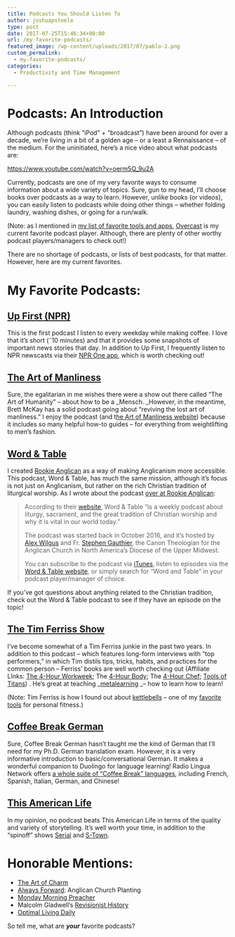 ```yaml
---
title: Podcasts You Should Listen To
author: joshuapsteele
type: post
date: 2017-07-25T15:46:34+00:00
url: /my-favorite-podcasts/
featured_image: /wp-content/uploads/2017/07/pablo-2.png
custom_permalink:
  - my-favorite-podcasts/
categories:
  - Productivity and Time Management

---
```

# Podcasts: An Introduction

Although podcasts (think &#8220;iPod&#8221; + &#8220;broadcast&#8221;) have been around for over a decade, we&#8217;re living in a bit of a golden age &#8211; or a least a Rennaissance &#8211; of the medium. For the uninitiated, here&#8217;s a nice video about what podcasts are:

https://www.youtube.com/watch?v=oerm5Q_9u2A

Currently, podcasts are one of my very favorite ways to consume information about a wide variety of topics. Sure, gun to my head, I&#8217;ll choose books over podcasts as a way to learn. However, unlike books (or videos), you can easily listen to podcasts while doing other things &#8211; whether folding laundry, washing dishes, or going for a run/walk.

(Note: as I mentioned in [my list of favorite tools and apps][1], [Overcast][2] is my current favorite podcast player. Although, there are plenty of other worthy podcast players/managers to check out!)

There are no shortage of podcasts, or lists of best podcasts, for that matter. However, here are my current favorites.

# My Favorite Podcasts:

## [Up First (NPR)][3]

This is the first podcast I listen to every weekday while making coffee. I love that it&#8217;s short (˜10 minutes) and that it provides some snapshots of important news stories that day. In addition to Up First, I frequently listen to NPR newscasts via their [NPR One app][4], which is worth checking out!

## [The Art of Manliness][5]

Sure, the egalitarian in me wishes there were a show out there called &#8220;The Art of Humanity&#8221; &#8211; about how to be a _Mensch. _However, in the meantime, Brett McKay has a solid podcast going about &#8220;reviving the lost art of manliness.&#8221; I enjoy the podcast (and t[he Art of Manliness website][6]) because it includes so many helpful how-to guides &#8211; for everything from weightlifting to men&#8217;s fashion.

## [Word & Table][7]

I created [Rookie Anglican][8] as a way of making Anglicanism more accessible. This podcast, Word & Table, has much the same mission, although it&#8217;s focus is not just on Anglicanism, but rather on the rich Christian tradition of liturgical worship. As I wrote about the podcast [over at Rookie Anglican][9]:

> According to their [website][7], Word & Table “is a weekly podcast about liturgy, sacrament, and the great tradition of Christian worship and why it is vital in our world today.”
> 
> The podcast was started back in October 2016, and it’s hosted by [Alex Wilgus][10] and Fr. [Stephen Gauthier][11], the Canon Theologian for the Anglican Church in North America’s Diocese of the Upper Midwest.
> 
> You can subscribe to the podcast via [iTunes][12], listen to episodes via the [Word & Table website][7], or simply search for “Word and Table” in your podcast player/manager of choice.

If you&#8217;ve got questions about anything related to the Christian tradition, check out the Word & Table podcast to see if they have an episode on the topic!

## [The Tim Ferriss Show][13]

I&#8217;ve become somewhat of a Tim Ferriss junkie in the past two years. In addition to this podcast &#8211; which features long-form interviews with &#8220;top performers,&#8221; in which Tim distils tips, tricks, habits, and practices for the common person &#8211; Ferriss&#8217; books are well worth checking out (Affiliate LInks: [The 4-Hour Workweek][14]; The [4-Hour Body][15]; The [4-Hour Chef][16]; [Tools of Titans][17]) . He&#8217;s great at teaching _[metalearning][18] _&#8211; how to learn how to learn!

(Note: Tim Ferriss is how I found out about [kettlebells][19] &#8211; one of my [favorite tools][1] for personal fitness.)

## [Coffee Break German][20]

Sure, Coffee Break German hasn&#8217;t taught me the kind of German that I&#8217;ll need for my Ph.D. German translation exam. However, it is a very informative introduction to basic/conversational German. It makes a wonderful companion to Duolingo for language learning! Radio Lingua Network offers [a whole suite of &#8220;Coffee Break&#8221; languages][21], including French, Spanish, Italian, German, and Chinese!

## [This American Life][22]

In my opinion, no podcast beats This American Life in terms of the quality and variety of storytelling. It&#8217;s well worth your time, in addition to the &#8220;spinoff&#8221; shows [Serial][23] and [S-Town][24].

# Honorable Mentions:

  * [The Art of Charm][25]
  * [Always Forward][26]: Anglican Church Planting
  * [Monday Morning Preacher][27]
  * Malcolm Gladwell&#8217;s [Revisionist History][28]
  * [Optimal Living Daily][29]

So tell me, what are _**your**_ favorite podcasts?

 [1]: https://joshuapsteele.com/tools
 [2]: https://overcast.fm/
 [3]: http://www.npr.org/podcasts/510318/up-first
 [4]: http://one.npr.org/
 [5]: http://www.artofmanliness.com/podcast/
 [6]: http://www.artofmanliness.com/
 [7]: https://wordandtable.simplecast.fm/
 [8]: http://anglicanpastor.com/rookieanglican/
 [9]: http://anglicanpastor.com/listen-to-the-word-table-podcast-to-learn-more-about-liturgical-and-sacramental-christian-worship/
 [10]: http://www.greenhousemovement.com/team/alex-wilgus/
 [11]: http://www.churchrez.org/staff/profile/stephengauthier
 [12]: https://itunes.apple.com/us/podcast/word-table/id1161203280?mt=2
 [13]: https://tim.blog/podcast/
 [14]: http://amzn.to/2uTWui7
 [15]: http://amzn.to/2uxKdxq
 [16]: http://amzn.to/2h0dtJT
 [17]: http://amzn.to/2h0dwp3
 [18]: https://en.wikipedia.org/wiki/Meta_learning
 [19]: https://joshuapsteele.com/2016/05/25/kettlebell-swings-back-balm-for-the-sedentary-seminarian/
 [20]: https://radiolingua.com/coffeebreakgerman/
 [21]: https://radiolingua.com/
 [22]: https://www.thisamericanlife.org/
 [23]: https://serialpodcast.org/
 [24]: https://stownpodcast.org/
 [25]: https://theartofcharm.com/podcast/
 [26]: http://www.always-forward.com/category/podcast/
 [27]: http://www.preachingtoday.com/media/podcast/
 [28]: http://revisionisthistory.com/
 [29]: http://optimallivingdaily.com/